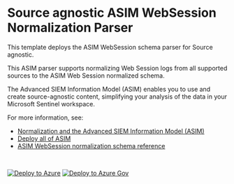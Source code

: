 # Source agnostic ASIM WebSession Normalization Parser

This template deploys the ASIM WebSession schema parser for Source agnostic.

This ASIM parser supports normalizing Web Session logs from all supported sources to the ASIM Web Session normalized schema.


The Advanced SIEM Information Model (ASIM) enables you to use and create source-agnostic content, simplifying your analysis of the data in your Microsoft Sentinel workspace.

For more information, see:

- [Normalization and the Advanced SIEM Information Model (ASIM)](https://aka.ms/AboutASIM)
- [Deploy all of ASIM](https://aka.ms/DeployASIM)
- [ASIM WebSession normalization schema reference](https://aka.ms/ASimWebSessionDoc)

<br>

[![Deploy to Azure](https://aka.ms/deploytoazurebutton)](https://portal.azure.com/#create/Microsoft.Template/uri/https%3A%2F%2Fraw.githubusercontent.com%2FAzure%2FAzure-Sentinel%2Fyf%2Frearrangement2%2FParsers%2FASimWebSession%2FARM%2FASimWebSession%2FASimWebSession.json) [![Deploy to Azure Gov](https://aka.ms/deploytoazuregovbutton)](https://portal.azure.us/#create/Microsoft.Template/uri/https%3A%2F%2Fraw.githubusercontent.com%2FAzure%2FAzure-Sentinel%2Fyf%2Frearrangement2%2FParsers%2FASimWebSession%2FARM%2FASimWebSession%2FASimWebSession.json)
